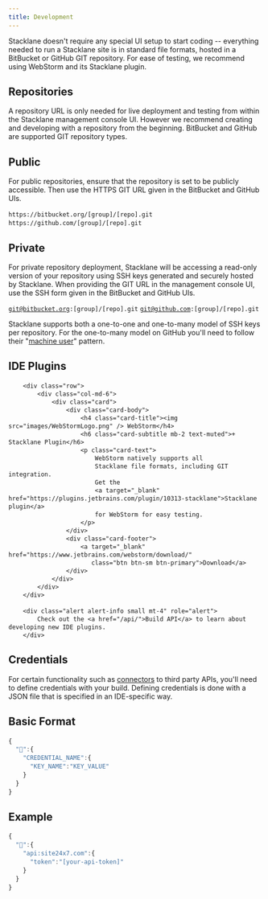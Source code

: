 ```yaml
---
title: Development
---
```

 
Stacklane doesn't require any special UI setup to start coding -- everything
needed to run a Stacklane site is in standard file formats,
hosted in a BitBucket or GitHub GIT repository.
For ease of testing, we recommend using WebStorm and its Stacklane plugin.

<section>
 
# Repositories

A repository URL is only needed for live deployment and testing from within the Stacklane management console UI.
However we recommend creating and developing with a repository from the beginning.
BitBucket and GitHub are supported GIT repository types.

## Public

For public repositories,
ensure that the repository is set to be publicly accessible.
Then use the HTTPS GIT URL given in the BitBucket and GitHub UIs.
        
`https://bitbucket.org/[group]/[repo].git`\
`https://github.com/[group]/[repo].git`

## Private

For private repository deployment,
Stacklane will be accessing a read-only version of your repository using
SSH keys generated and securely hosted by Stacklane.
When providing the GIT URL in the management console UI,
use the SSH form given in the BitBucket and GitHub UIs.
        
<code>git@bitbucket.org:[group]/[repo].git</code>
<code>git@github.com:[group]/[repo].git</code>

Stacklane supports both a one-to-one and one-to-many model of SSH keys per repository.
For the one-to-many model on GitHub you'll need to follow their
"<a target="_blank" href="https://developer.github.com/v3/guides/managing-deploy-keys/#machine-users">machine user</a>" pattern.

</section>

<section>
 
# IDE Plugins
   
        <div class="row">
            <div class="col-md-6">
                <div class="card">
                    <div class="card-body">
                        <h4 class="card-title"><img src="images/WebStormLogo.png" /> WebStorm</h4>
                        <h6 class="card-subtitle mb-2 text-muted">+ Stacklane Plugin</h6>
                        <p class="card-text">
                            WebStorm natively supports all
                            Stacklane file formats, including GIT integration.
                            Get the
                            <a target="_blank" href="https://plugins.jetbrains.com/plugin/10313-stacklane">Stacklane plugin</a>
                            for WebStorm for easy testing.
                        </p>
                    </div>
                    <div class="card-footer">
                        <a target="_blank" href="https://www.jetbrains.com/webstorm/download/"
                           class="btn btn-sm btn-primary">Download</a>
                    </div>
                </div>
            </div>
        </div>

        <div class="alert alert-info small mt-4" role="alert">
            Check out the <a href="/api/">Build API</a> to learn about developing new IDE plugins.
        </div>
</section>

<section>
 
# Credentials

For certain functionality such as <a href="/scripting/connectors">connectors</a> to third party APIs,
you'll need to define credentials with your build.
Defining credentials is done with a JSON file that is specified in an IDE-specific way.

## Basic Format
    
```javascript
{
  "🔑":{
    "CREDENTIAL_NAME":{
      "KEY_NAME":"KEY_VALUE"
    }
  }
}
```

## Example

```javascript
{
  "🔑":{
    "api:site24x7.com":{
      "token":"[your-api-token]"
    }
  }
}
```

</section>
